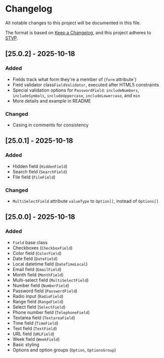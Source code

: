 # Changelog

All notable changes to this project will be documented in this file.

The format is based on [Keep a Changelog](https://keepachangelog.com/en/1.1.0/),
and this project adheres to [STVP](https://drive.mia.kiwi/index.php/s/PLGxSTNDxSTVP).

## [25.0.2] - 2025-10-18

### Added

- Fields track what form they're a member of (`form` attribute`)
- Field validator class`FieldValidator`, executed after HTML5 constraints
- Special validation options for `PasswordField`: `includeNumbers`, `includeSymbols`, `includeUppercase`, `includeLowercase`, and `min`
- More details and example in README

### Changed

- Casing in comments for consistency



## [25.0.1] - 2025-10-18

### Added

- Hidden field (`HiddenField`)
- Search field (`SearchField`)
- File field (`FileField`)

### Changed

- `MultiSelectField` attribute `valueType` to `Option[]`, instead of `Options[]`



## [25.0.0] - 2025-10-18

### Added

- `Field` base class
- Checkboxes (`CheckboxField`)
- Color field (`ColorField`)
- Date field (`DateField`)
- Local datetime field (`DateTimeLocal`)
- Email field (`EmailField`)
- Month field (`MonthField`)
- Multi-select field (`MultiSelectField`)
- Number field (`NumberField`)
- Password field (`PasswordField`)
- Radio input (`RadioField`)
- Range field (`RangeField`)
- Select field (`SelectField`)
- Phone number field (`TelephoneField`)
- Textarea field (`TextareaField`)
- Time field (`TimeField`)
- Text field (`TextField`)
- URL field (`URLField`)
- Week field (`WeekField`)
- Basic styling
- Options and option groups (`Option`, `OptionsGroup`)
